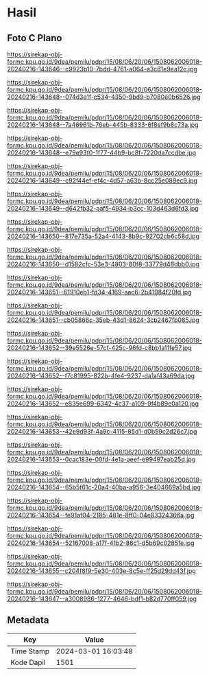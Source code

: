 # Hasil

## Foto C Plano

https://sirekap-obj-formc.kpu.go.id/9dea/pemilu/pdpr/15/08/06/20/06/1508062006018-20240216-143646--c9923b10-7bdd-4761-a064-a3c61e9ea12c.jpg

https://sirekap-obj-formc.kpu.go.id/9dea/pemilu/pdpr/15/08/06/20/06/1508062006018-20240216-143648--074d3e1f-c534-4350-9bd9-b7080e0b6526.jpg

https://sirekap-obj-formc.kpu.go.id/9dea/pemilu/pdpr/15/08/06/20/06/1508062006018-20240216-143648--7a46961b-76eb-445b-8333-6f8ef9b8c73a.jpg

https://sirekap-obj-formc.kpu.go.id/9dea/pemilu/pdpr/15/08/06/20/06/1508062006018-20240216-143648--e79e93f0-1f77-44b9-bc8f-7220da7ccdbe.jpg

https://sirekap-obj-formc.kpu.go.id/9dea/pemilu/pdpr/15/08/06/20/06/1508062006018-20240216-143649--c92f44ef-ef4c-4d57-a63b-8cc25e089ec9.jpg

https://sirekap-obj-formc.kpu.go.id/9dea/pemilu/pdpr/15/08/06/20/06/1508062006018-20240216-143649--d642fb32-aaf5-4934-b3cc-103d463d6fd3.jpg

https://sirekap-obj-formc.kpu.go.id/9dea/pemilu/pdpr/15/08/06/20/06/1508062006018-20240216-143650--817e735a-52a4-4143-8b9c-92702cb6c58d.jpg

https://sirekap-obj-formc.kpu.go.id/9dea/pemilu/pdpr/15/08/06/20/06/1508062006018-20240216-143650--d1582cfc-53e3-4803-80f8-33779d48dbb0.jpg

https://sirekap-obj-formc.kpu.go.id/9dea/pemilu/pdpr/15/08/06/20/06/1508062006018-20240216-143651--61910eb1-fd34-4169-aac6-2b41984f20fd.jpg

https://sirekap-obj-formc.kpu.go.id/9dea/pemilu/pdpr/15/08/06/20/06/1508062006018-20240216-143651--cb05866c-35eb-43d1-8624-3cb2467fb085.jpg

https://sirekap-obj-formc.kpu.go.id/9dea/pemilu/pdpr/15/08/06/20/06/1508062006018-20240216-143652--39e5526e-57cf-425c-96fd-c8bb1a11fe57.jpg

https://sirekap-obj-formc.kpu.go.id/9dea/pemilu/pdpr/15/08/06/20/06/1508062006018-20240216-143652--f7c81995-822b-4fe4-9237-da1af43a69da.jpg

https://sirekap-obj-formc.kpu.go.id/9dea/pemilu/pdpr/15/08/06/20/06/1508062006018-20240216-143652--e835e699-6342-4c37-a109-9f4b89e0a120.jpg

https://sirekap-obj-formc.kpu.go.id/9dea/pemilu/pdpr/15/08/06/20/06/1508062006018-20240216-143653--42e9d93f-4a9c-4115-85d1-d0b59c2d26c7.jpg

https://sirekap-obj-formc.kpu.go.id/9dea/pemilu/pdpr/15/08/06/20/06/1508062006018-20240216-143653--0cac183e-00fd-4e1a-aeef-e99497eab25d.jpg

https://sirekap-obj-formc.kpu.go.id/9dea/pemilu/pdpr/15/08/06/20/06/1508062006018-20240216-143654--65b5f61c-20a4-40ba-a956-3e404669a5bd.jpg

https://sirekap-obj-formc.kpu.go.id/9dea/pemilu/pdpr/15/08/06/20/06/1508062006018-20240216-143654--fe91af04-2185-481e-8ff0-04e83324366a.jpg

https://sirekap-obj-formc.kpu.go.id/9dea/pemilu/pdpr/15/08/06/20/06/1508062006018-20240216-143654--52167008-a17f-41b2-86c1-d5b69c0285fe.jpg

https://sirekap-obj-formc.kpu.go.id/9dea/pemilu/pdpr/15/08/06/20/06/1508062006018-20240216-143655--c204f8f9-5e30-403e-8c5e-ff25d29dd43f.jpg

https://sirekap-obj-formc.kpu.go.id/9dea/pemilu/pdpr/15/08/06/20/06/1508062006018-20240216-143647--a3008986-1277-4646-bdf1-b82d770ff059.jpg


## Metadata

| Key        | Value               |
| ---------- | ------------------- |
| Time Stamp | 2024-03-01 16:03:48 |
| Kode Dapil | 1501                |




